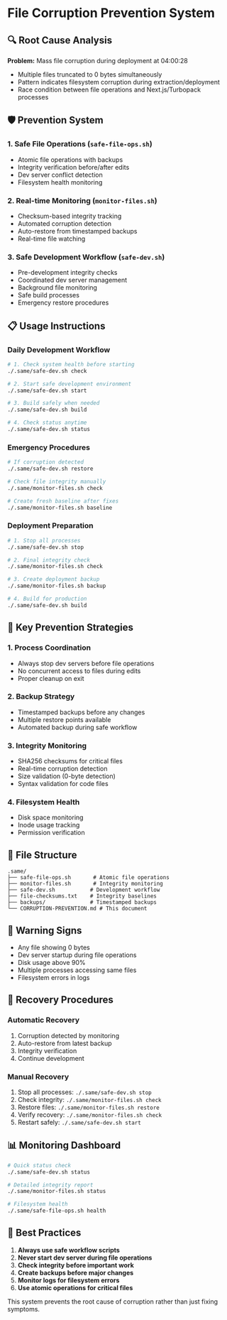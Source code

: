 # File Corruption Prevention System

## 🔍 Root Cause Analysis

**Problem:** Mass file corruption during deployment at 04:00:28
- Multiple files truncated to 0 bytes simultaneously
- Pattern indicates filesystem corruption during extraction/deployment
- Race condition between file operations and Next.js/Turbopack processes

## 🛡️ Prevention System

### 1. Safe File Operations (`safe-file-ops.sh`)
- Atomic file operations with backups
- Integrity verification before/after edits
- Dev server conflict detection
- Filesystem health monitoring

### 2. Real-time Monitoring (`monitor-files.sh`)
- Checksum-based integrity tracking
- Automated corruption detection
- Auto-restore from timestamped backups
- Real-time file watching

### 3. Safe Development Workflow (`safe-dev.sh`)
- Pre-development integrity checks
- Coordinated dev server management
- Background file monitoring
- Safe build processes
- Emergency restore procedures

## 📋 Usage Instructions

### Daily Development Workflow
```bash
# 1. Check system health before starting
./.same/safe-dev.sh check

# 2. Start safe development environment
./.same/safe-dev.sh start

# 3. Build safely when needed
./.same/safe-dev.sh build

# 4. Check status anytime
./.same/safe-dev.sh status
```

### Emergency Procedures
```bash
# If corruption detected
./.same/safe-dev.sh restore

# Check file integrity manually
./.same/monitor-files.sh check

# Create fresh baseline after fixes
./.same/monitor-files.sh baseline
```

### Deployment Preparation
```bash
# 1. Stop all processes
./.same/safe-dev.sh stop

# 2. Final integrity check
./.same/monitor-files.sh check

# 3. Create deployment backup
./.same/monitor-files.sh backup

# 4. Build for production
./.same/safe-dev.sh build
```

## 🎯 Key Prevention Strategies

### 1. **Process Coordination**
- Always stop dev servers before file operations
- No concurrent access to files during edits
- Proper cleanup on exit

### 2. **Backup Strategy**
- Timestamped backups before any changes
- Multiple restore points available
- Automated backup during safe workflow

### 3. **Integrity Monitoring**
- SHA256 checksums for critical files
- Real-time corruption detection
- Size validation (0-byte detection)
- Syntax validation for code files

### 4. **Filesystem Health**
- Disk space monitoring
- Inode usage tracking
- Permission verification

## 📁 File Structure
```
.same/
├── safe-file-ops.sh       # Atomic file operations
├── monitor-files.sh       # Integrity monitoring
├── safe-dev.sh           # Development workflow
├── file-checksums.txt    # Integrity baselines
├── backups/              # Timestamped backups
└── CORRUPTION-PREVENTION.md # This document
```

## 🚨 Warning Signs
- Any file showing 0 bytes
- Dev server startup during file operations
- Disk usage above 90%
- Multiple processes accessing same files
- Filesystem errors in logs

## 🔧 Recovery Procedures

### Automatic Recovery
1. Corruption detected by monitoring
2. Auto-restore from latest backup
3. Integrity verification
4. Continue development

### Manual Recovery
1. Stop all processes: `./.same/safe-dev.sh stop`
2. Check integrity: `./.same/monitor-files.sh check`
3. Restore files: `./.same/monitor-files.sh restore`
4. Verify recovery: `./.same/monitor-files.sh check`
5. Restart safely: `./.same/safe-dev.sh start`

## 📊 Monitoring Dashboard
```bash
# Quick status check
./.same/safe-dev.sh status

# Detailed integrity report
./.same/monitor-files.sh status

# Filesystem health
./.same/safe-file-ops.sh health
```

## 🎯 Best Practices
1. **Always use safe workflow scripts**
2. **Never start dev server during file operations**
3. **Check integrity before important work**
4. **Create backups before major changes**
5. **Monitor logs for filesystem errors**
6. **Use atomic operations for critical files**

This system prevents the root cause of corruption rather than just fixing symptoms.

